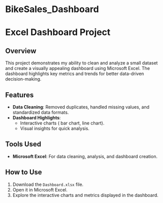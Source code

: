 # BikeSales_Dashboard

# Excel Dashboard Project

## Overview
This project demonstrates my ability to clean and analyze a small dataset and create a visually appealing dashboard using Microsoft Excel. The dashboard highlights key metrics and trends for better data-driven decision-making.

## Features
- **Data Cleaning**: Removed duplicates, handled missing values, and standardized data formats.
- **Dashboard Highlights**:
  - Interactive charts ( bar chart, line chart).
  - Visual insights for quick analysis.

## Tools Used
- **Microsoft Excel**: For data cleaning, analysis, and dashboard creation.

## How to Use
1. Download the `Dashboard.xlsx` file.
2. Open it in Microsoft Excel.
3. Explore the interactive charts and metrics displayed in the dashboard.

